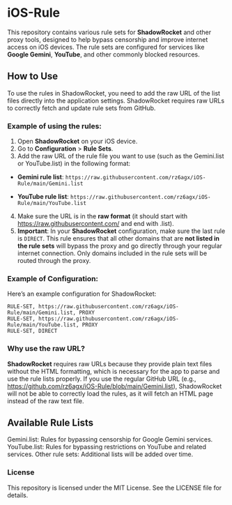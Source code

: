 # iOS-Rule
This repository contains various rule sets for **ShadowRocket** and other proxy tools, designed to help bypass censorship and improve internet access on iOS devices. The rule sets are configured for services like **Google Gemini**, **YouTube**, and other commonly blocked resources.

## How to Use
To use the rules in ShadowRocket, you need to add the raw URL of the list files directly into the application settings. ShadowRocket requires raw URLs to correctly fetch and update rule sets from GitHub.

### Example of using the rules:
1. Open **ShadowRocket** on your iOS device.
2. Go to **Configuration** > **Rule Sets**.
3. Add the raw URL of the rule file you want to use (such as the Gemini.list or YouTube.list) in the following format:

- **Gemini rule list**:
```https://raw.githubusercontent.com/rz6agx/iOS-Rule/main/Gemini.list```

- **YouTube rule list**:
```https://raw.githubusercontent.com/rz6agx/iOS-Rule/main/YouTube.list```

4. Make sure the URL is in the **raw format** (it should start with https://raw.githubusercontent.com/ and end with .list).
5. **Important**: In your **ShadowRocket** configuration, make sure the last rule is ```DIRECT```. This rule ensures that all other domains that are **not listed in the rule sets** will bypass the proxy and go directly through your regular internet connection. Only domains included in the rule sets will be routed through the proxy.

### Example of Configuration:
Here’s an example configuration for ShadowRocket:
```
RULE-SET, https://raw.githubusercontent.com/rz6agx/iOS-Rule/main/Gemini.list, PROXY
RULE-SET, https://raw.githubusercontent.com/rz6agx/iOS-Rule/main/YouTube.list, PROXY
RULE-SET, DIRECT
```

### Why use the raw URL?
**ShadowRocket** requires raw URLs because they provide plain text files without the HTML formatting, which is necessary for the app to parse and use the rule lists properly. If you use the regular GitHub URL (e.g., https://github.com/rz6agx/iOS-Rule/blob/main/Gemini.list), ShadowRocket will not be able to correctly load the rules, as it will fetch an HTML page instead of the raw text file.

## Available Rule Lists
Gemini.list: Rules for bypassing censorship for Google Gemini services.
YouTube.list: Rules for bypassing restrictions on YouTube and related services.
Other rule sets: Additional lists will be added over time.

### License
This repository is licensed under the MIT License. See the LICENSE file for details.